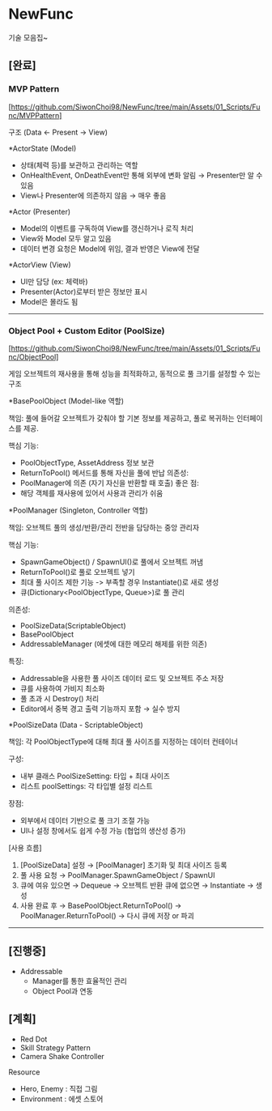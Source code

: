 # NewFunc

기술 모음집~

## [완료]

### MVP Pattern
  
[https://github.com/SiwonChoi98/NewFunc/tree/main/Assets/01_Scripts/Func/MVPPattern]

구조 (Data <- Present -> View)
  
*ActorState (Model)
- 상태(체력 등)를 보관하고 관리하는 역할
- OnHealthEvent, OnDeathEvent만 통해 외부에 변화 알림 → Presenter만 알 수 있음
- View나 Presenter에 의존하지 않음 → 매우 좋음
      
*Actor (Presenter)
- Model의 이벤트를 구독하여 View를 갱신하거나 로직 처리
- View와 Model 모두 알고 있음
- 데이터 변경 요청은 Model에 위임, 결과 반영은 View에 전달
          
*ActorView (View)
- UI만 담당 (ex: 체력바)
- Presenter(Actor)로부터 받은 정보만 표시
- Model은 몰라도 됨

------------------------------------------------------------------------------------

### Object Pool + Custom Editor (PoolSize)

[https://github.com/SiwonChoi98/NewFunc/tree/main/Assets/01_Scripts/Func/ObjectPool]

게임 오브젝트의 재사용을 통해 성능을 최적화하고, 동적으로 풀 크기를 설정할 수 있는 구조

*BasePoolObject (Model-like 역할)

책임: 풀에 들어갈 오브젝트가 갖춰야 할 기본 정보를 제공하고, 풀로 복귀하는 인터페이스를 제공.

핵심 기능:
- PoolObjectType, AssetAddress 정보 보관
- ReturnToPool() 메서드를 통해 자신을 풀에 반납
의존성: 
- PoolManager에 의존 (자기 자신을 반환할 때 호출)
좋은 점:
- 해당 객체를 재사용에 있어서 사용과 관리가 쉬움

*PoolManager (Singleton, Controller 역할)

책임: 오브젝트 풀의 생성/반환/관리 전반을 담당하는 중앙 관리자

핵심 기능:
- SpawnGameObject() / SpawnUI()로 풀에서 오브젝트 꺼냄
- ReturnToPool()로 풀로 오브젝트 넣기
- 최대 풀 사이즈 제한 기능 -> 부족할 경우 Instantiate()로 새로 생성
- 큐(Dictionary<PoolObjectType, Queue<BasePoolObject>>)로 풀 관리

의존성:
- PoolSizeData(ScriptableObject)
- BasePoolObject
- AddressableManager (에셋에 대한 메모리 해제를 위한 의존)

특징:
- Addressable을 사용한 풀 사이즈 데이터 로드 및 오브젝트 주소 저장
- 큐를 사용하여 가비지 최소화
- 풀 초과 시 Destroy() 처리
- Editor에서 중복 경고 출력 기능까지 포함 → 실수 방지

*PoolSizeData (Data - ScriptableObject)

책임: 
각 PoolObjectType에 대해 최대 풀 사이즈를 지정하는 데이터 컨테이너

구성: 
- 내부 클래스 PoolSizeSetting: 타입 + 최대 사이즈
- 리스트 poolSettings: 각 타입별 설정 리스트

장점:
- 외부에서 데이터 기반으로 풀 크기 조절 가능
- UI나 설정 창에서도 쉽게 수정 가능 (협업의 생산성 증가)

[사용 흐름]
1. [PoolSizeData] 설정 → [PoolManager] 초기화 및 최대 사이즈 등록
2. 풀 사용 요청 → PoolManager.SpawnGameObject / SpawnUI
3. 큐에 여유 있으면 → Dequeue → 오브젝트 반환 큐에 없으면 → Instantiate → 생성
4. 사용 완료 후 → BasePoolObject.ReturnToPool() -> PoolManager.ReturnToPool() → 다시 큐에 저장 or 파괴

------------------------------------------------------------------------------------


## [진행중]

- Addressable
  - Manager를 통한 효율적인 관리
  - Object Pool과 연동

## [계획]

- Red Dot
- Skill Strategy Pattern
- Camera Shake Controller


Resource
- Hero, Enemy : 직접 그림
- Environment : 에셋 스토어

